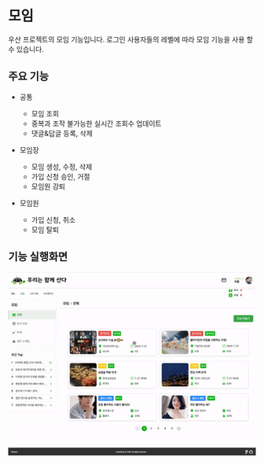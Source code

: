 # 모임

우산 프로젝트의 모임 기능입니다. 로그인 사용자들의 레벨에 따라 모임 기능을 사용 할 수 있습니다.

## 주요 기능

- 공통
  - 모임 조회
  - 중복과 조작 불가능한 실시간 조회수 업데이트
  - 댓글&답글 등록, 삭제
  
- 모임장
  - 모임 생성, 수정, 삭제
  - 가입 신청 승인, 거절
  - 모임원 강퇴

- 모임원
  - 가입 신청, 취소
  - 모임 탈퇴

  
## 기능 실행화면

![모임 조회 화면](./matching/덕현_모임_전체_정기_번개_셀소_조회.gif)


## 
## 
